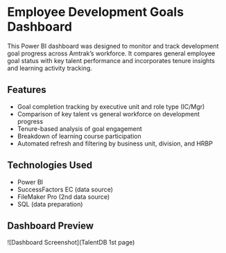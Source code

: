 # Employee Development Goals Dashboard
This Power BI dashboard was designed to monitor and track development goal progress across Amtrak’s workforce. It compares general employee goal status with key talent performance and incorporates tenure insights and learning activity tracking.
## Features
- Goal completion tracking by executive unit and role type (IC/Mgr)
- Comparison of key talent vs general workforce on development progress
- Tenure-based analysis of goal engagement
- Breakdown of learning course participation
- Automated refresh and filtering by business unit, division, and HRBP
## Technologies Used
- Power BI
- SuccessFactors EC (data source)
- FileMaker Pro (2nd data source)
- SQL (data preparation)
## Dashboard Preview
![Dashboard Screenshot](TalentDB 1st page)
